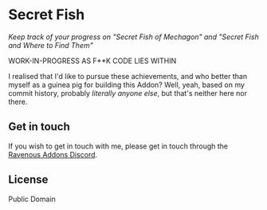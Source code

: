 # Secret Fish

*Keep track of your progress on "Secret Fish of Mechagon" and "Secret Fish and Where to Find Them"*

WORK-IN-PROGRESS AS F**K CODE LIES WITHIN

I realised that I'd like to pursue these achievements, and who better than myself as a guinea pig for building this Addon? Well, yeah, based on my commit history, probably *literally anyone else*, but that's neither here nor there.

## Get in touch

If you wish to get in touch with me, please get in touch through the [Ravenous Addons Discord](https://discord.gg/9XeTpbcjzu).

## License

Public Domain
